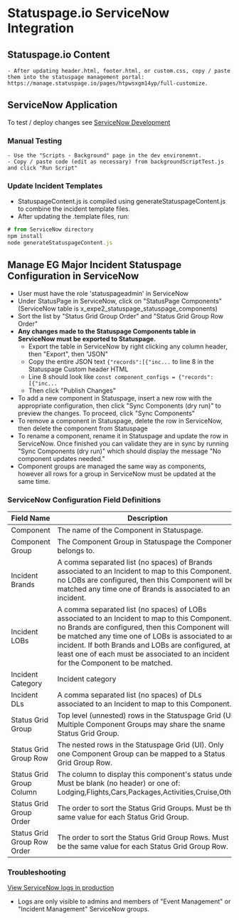 # Statuspage.io ServiceNow Integration

## Statuspage.io Content

    - After updating header.html, footer.html, or custom.css, copy / paste them into the statuspage management portal: https://manage.statuspage.io/pages/htpwsxgm14yp/full-customize.

## ServiceNow Application

To test / deploy changes see [ServiceNow Development](https://confluence.expedia.biz/pages/viewpage.action?spaceKey=EITSM&title=ServiceNow+Development)

### Manual Testing

    - Use the "Scripts - Background" page in the dev environemnt.
    - Copy / paste code (edit as necessary) from backgroundScriptTest.js and click "Run Script"


### Update Incident Templates

- StatuspageContent.js is compiled using generateStatuspageContent.js to combine the incident template files.
- After updating the .template files, run:

```javascript
# from ServiceNow directory
npm install
node generateStatuspageContent.js
```

## Manage EG Major Incident Statuspage Configuration in ServiceNow

- User must have the role 'statuspageadmin' in ServiceNow
- Under StatusPage in ServiceNow, click on "StatusPage Components" (ServiceNow table is x_expe2_statuspage_statuspage_components)
- Sort the list by "Status Grid Group Order" and "Status Grid Group Row Order" 
- **Any changes made to the Statuspage Components table in ServiceNow must be exported to Statuspage.** 
    - Export the table in ServiceNow by right clicking any column header, then "Export", then "JSON"
    - Copy the entire JSON text `{"records":[{"inc...` to line 8 in the Statuspage Custom header HTML
    - Line 8 should look like `const component_configs = {"records":[{"inc...`
    - Then click "Publish Changes"
- To add a new component in Statuspage, insert a new row with the appropriate configuration, then click "Sync Components (dry run)" to preview the changes. To proceed, click "Sync Components"
- To remove a component in Statuspage, delete the row in ServiceNow, then delete the component from Statuspage
- To rename a component, rename it in Statuspage and update the row in ServiceNow. Once finished you can validate they are in sync by running "Sync Components (dry run)" which should display the message "No component updates needed."
- Component groups are managed the same way as components, however all rows for a group in ServiceNow must be updated at the same time.

### ServiceNow Configuration Field Definitions

|             Field Name                 |  Description |
|----------------------------------------|--------------|
| Component                              | The name of the Component in Statuspage. |
| Component Group                        | The Component Group in Statuspage the Component belongs to. |
| Incident Brands                        | A comma separated list (no spaces) of Brands associated to an Incident to map to this Component. If no LOBs are configured, then this Component will be matched any time one of Brands is associated to an incident.|
| Incident LOBs                          | A comma separated list (no spaces) of LOBs associated to an Incident to map to this Component. If no Brands are configured, then this Component will be matched any time one of LOBs is associated to an incident. If both Brands and LOBs are configured, at least one of each must be associated to an incident for the Component to be matched. |
| Incident Category                      | Incident category |
| Incident DLs                           | A comma separated list (no spaces) of DLs associated to an Incident to map to this Component. |
| Status Grid Group                      | Top level (unnested) rows in the Statuspage Grid (UI). Multiple Component Groups may share the sname Status Grid Group. |
| Status Grid Group Row                  | The nested rows in the Statuspage Grid (UI). Only one Component Group can be mapped to a Status Grid Group Row.|
| Status Grid Group Column               | The column to display this component's status under. Must be blank (no header) or one of: Lodging,Flights,Cars,Packages,Activities,Cruise,Other |
| Status Grid Group Order                | The order to sort the Status Grid Groups. Must be the same value for each Status Grid Group.|
| Status Grid Group Row Order            | The order to sort the Status Grid Group Rows. Must be the same value for each Status Grid Group Row.|

### Troubleshooting

[View ServiceNow logs in production](https://expedia.service-now.com/syslog_app_scope_list.do?sysparm_query=sys_scope.nameSTARTSWITHStatuspage&sysparm_view=)
- Logs are only visible to admins and members of "Event Management" or "Incident Management" ServiceNow groups.
